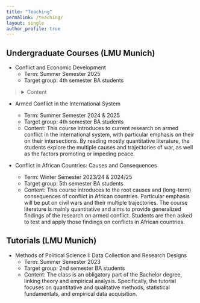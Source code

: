 ```yaml
---
title: "Teaching"
permalink: /teaching/
layout: single
author_profile: true
---
```


## Undergraduate Courses (LMU Munich)

- Conflict and Economic Development
  - Term: Summer Semester 2025
  - Target group: 4th semester BA students
 
<style>
summary {
  cursor: pointer;
  font-weight: normal;
  transition: font-weight 0.2s ease;
}
summary:hover {
  font-weight: bold;
}
</style>
>  <details>
>    <summary>Content</summary>
>    <p>
>     This course introduces to current research on armed conflict and economic development, with particular emphasis on their multiple interrelationships. Guided by the question why some countries fall into a trap of poverty and armed conflict, whereas others prosper and maintain political stability, the course surveys the leading quantitative research on the main topics in the field of comparative politics and political economy.
>    </p>
>    </details>

- Armed Conflict in the International System
  - Term: Summer Semester 2024 & 2025
  - Target group: 4th semester BA students
  - Content: This course introduces to current research on armed conflict in the international system, with particular emphasis on their on their intersections. By reading mostly quantitative literature, the students explore the multiple causes and trajectories of war, as well as the factors promoting or impeding peace.
 
- Conflict in African Countries: Causes and Consequences
  - Term: Winter Semester 2023/24 & 2024/25
  - Target group: 5th semester BA students
  - Content: This course introduces to the root causes and (long-term) consequences of conflict in African countries. Particular emphasis will be put on civil wars and their multiple trajectories. The course literature is mainly quantitative and aims to provide generalized findings of the research on armed conflict. Students are then asked to test and apply those findings on conflicts in African countries.

## Tutorials (LMU Munich)

- Methods of Political Science I: Data Collection and Research Designs
  - Term: Summer Semester 2023
  - Target group: 2nd semester BA students
  - Content: The class is an obligatory part of the Bachelor degree, linking theory and empirical analysis. Specifically, the tutorial focuses on quantitative and qualitative methods, statistical fundamentals, and empirical data acquisition.
